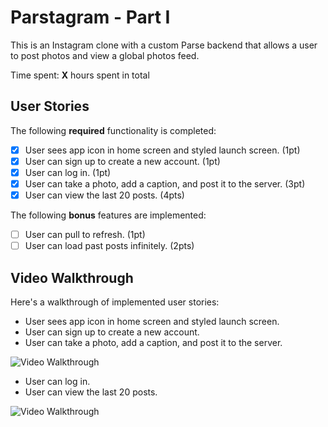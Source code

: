 # Parstagram - Part I

This is an Instagram clone with a custom Parse backend that allows a user to post photos and view a global photos feed.

Time spent: **X** hours spent in total

## User Stories

The following **required** functionality is completed:

- [X] User sees app icon in home screen and styled launch screen. (1pt)
- [X] User can sign up to create a new account. (1pt)
- [X] User can log in. (1pt)
- [X] User can take a photo, add a caption, and post it to the server. (3pt)
- [X] User can view the last 20 posts. (4pts)

The following **bonus** features are implemented:

- [ ] User can pull to refresh. (1pt)
- [ ] User can load past posts infinitely. (2pts)

## Video Walkthrough

Here's a walkthrough of implemented user stories:
- User sees app icon in home screen and styled launch screen.
- User can sign up to create a new account.
- User can take a photo, add a caption, and post it to the server.
<img src='https://user-images.githubusercontent.com/73952095/137049036-a163e965-c05f-444c-8c46-4171322211e1.gif' title='Video Walkthrough' width='' alt='Video Walkthrough' />

- User can log in. 
- User can view the last 20 posts.
<img src='' title='Video Walkthrough' width='' alt='Video Walkthrough' />
